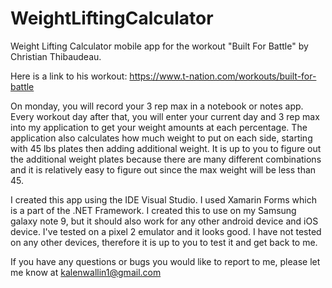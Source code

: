 # WeightLiftingCalculator
Weight Lifting Calculator mobile app for the workout "Built For Battle" by Christian Thibaudeau. 

Here is a link to his workout: https://www.t-nation.com/workouts/built-for-battle

On monday, you will record your 3 rep max in a notebook or notes app. Every workout day after that, you will enter your current day and 3 rep max into my application to get your weight amounts at each percentage. The application also calculates how much weight to put on each side, starting with 45 lbs plates then adding additional weight. It is up to you to figure out the additional weight plates because there are many different combinations and it is relatively easy to figure out since the max weight will be less than 45.

I created this app using the IDE Visual Studio. I used Xamarin Forms which is a part of the  .NET Framework. I created this to use on my Samsung galaxy note 9, but it should also work for any other android device and iOS device. I've tested on a pixel 2 emulator and it looks good. I have not tested on any other devices, therefore it is up to you to test it and get back to me.

If you have any questions or bugs you would like to report to me, please let me know at kalenwallin1@gmail.com

